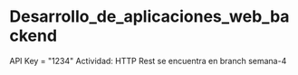 # Desarrollo_de_aplicaciones_web_backend
API Key = "1234"
Actividad: HTTP Rest se encuentra en branch semana-4

